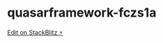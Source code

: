 # quasarframework-fczs1a

[Edit on StackBlitz ⚡️](https://stackblitz.com/edit/quasarframework-fczs1a)